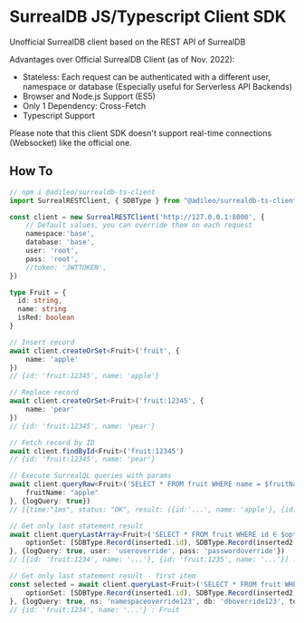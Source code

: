 # SurrealDB JS/Typescript Client SDK

Unofficial SurrealDB client based on the REST API of SurrealDB

Advantages over Official SurrealDB Client (as of Nov. 2022):

* Stateless: Each request can be authenticated with a different user, namespace or database (Especially useful for Serverless API Backends)
* Browser and Node.js Support (ES5)
* Only 1 Dependency: Cross-Fetch
* Typescript Support

Please note that this client SDK doesn't support real-time connections (Websocket) like the official one.

## How To

```typescript
// npm i @adileo/surrealdb-ts-client
import SurrealRESTClient, { SDBType } from "@adileo/surrealdb-ts-client"

const client = new SurrealRESTClient('http://127.0.0.1:8000', {
    // Default values, you can override them on each request
    namespace:'base',
    database: 'base',
    user: 'root',
    pass: 'root',
    //token: 'JWTTOKEN',
})

type Fruit = {
  id: string,
  name: string
  isRed: boolean
}

// Insert record
await client.createOrSet<Fruit>('fruit', {
    name: 'apple'
})
// {id: 'fruit:12345', name: 'apple'}

// Replace record
await client.createOrSet<Fruit>('fruit:12345', {
    name: 'pear'
})
// {id: 'fruit:12345', name: 'pear'}

// Fetch record by ID
await client.findById<Fruit>('fruit:12345')
// {id: 'fruit:12345', name: 'pear'}

// Execute SurrealQL queries with params
await client.queryRaw<Fruit>('SELECT * FROM fruit WHERE name = $fruitName', {
    fruitName: "apple"
}, {logQuery: true})
// [{time:"1ms", status: "OK", result: [{id:'...', name: 'apple'}, {id:'...', ...}]}]

// Get only last statement result
await client.queryLastArray<Fruit>('SELECT * FROM fruit WHERE id ∈ $optionSet', {
    optionSet: [SDBType.Record(inserted1.id), SDBType.Record(inserted2.id)]
}, {logQuery: true, user: 'useroverride', pass: 'passwordoverride'})
// [{id: 'fruit:1234', name: '...'}, {id: 'fruit:1235', name: '...'}] : Fruit[]

// Get only last statement result - first item
const selected = await client.queryLast<Fruit>('SELECT * FROM fruit WHERE id ∈ $optionSet', {
    optionSet: [SDBType.Record(inserted1.id), SDBType.Record(inserted2.id)]
}, {logQuery: true, ns: 'namespaceoverride123', db: 'dboverride123', token: 'usertokenoverride'})
// {id: 'fruit:1234', name: '...'} : Fruit

```